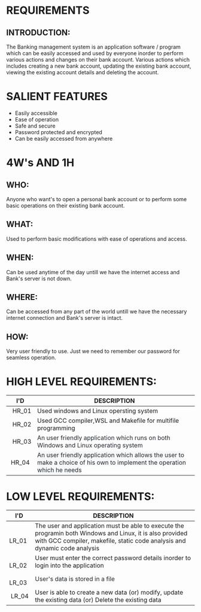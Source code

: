 <h1>REQUIREMENTS</h1>

<h2>INTRODUCTION:</h2>
The Banking management system is an application software / program which can be easily accessed and used by everyone inorder to perform various actions and changes on their bank account. Various actions which includes creating a new bank account, updating the existing bank account, viewing the existing account details and deleting the account.

<h1>SALIENT FEATURES</h1>

* Easily accessible
* Ease of operation
* Safe and secure
* Password protected and encrypted
* Can be easily accessed from anywhere

<h1>4W's AND 1H</h1>
<h2>WHO:</h2>
Anyone who want's to open a personal bank account or to perform some basic operations on their existing bank account.
<h2>WHAT:</h2>
Used to perform basic modifications with ease of operations and access.
<h2>WHEN:</h2>
Can be used anytime of the day untill we have the internet access and Bank's server is not down.
<h2>WHERE:</h2>
Can be accessed from any part of the world untill we have the necessary internet connection and Bank's server is intact.
<h2>HOW:</h2>
Very user friendly to use. Just we need to remember our password for seamless operation.

<h1>HIGH LEVEL REQUIREMENTS:</h1>
<!DOCTYPE html>
<html>
<body>
	<table>
		<thead>
			<tr>
				<th>I'D</th>
				<th>DESCRIPTION</th>
			</tr>
		</thead>
		<tbody>
			<tr>
				<td>&nbsp;&nbsp;HR_01</td>
				<td>Used windows and Linux opersting system&nbsp;</td>
			</tr>
			<tr>
				<td>&nbsp;&nbsp;HR_02</td>
				<td>Used GCC compiler,WSL and Makefile for multifile programming&nbsp;</td>
			</tr>
			<tr>
				<td>&nbsp;&nbsp;HR_03</td>
				<td><span style="color: rgb(36, 41, 47); font-family: -apple-system, BlinkMacSystemFont, &quot;Segoe UI&quot;, Helvetica, Arial, sans-serif, &quot;Apple Color Emoji&quot;, &quot;Segoe UI Emoji&quot;; font-style: normal; font-weight: 400;">An user friendly application which runs on both Windows and Linux operating system</span>&nbsp;</td>
			</tr>
			<tr>
				<td>&nbsp;HR_04</td>
				<td><font color="#24292f" face="-apple-system, BlinkMacSystemFont, Segoe UI, Helvetica, Arial, sans-serif, Apple Color Emoji, Segoe UI Emoji"><span style="background-color: rgb(246, 248, 250);">An user friendly application which allows the user to make a choice of his own to implement the operation which he needs</span></font></td>
			</tr>
		</tbody>
	</table>
</body>
</html>

<h1>LOW LEVEL REQUIREMENTS:</h1>

<!DOCTYPE html>
<html>
<body>
	<table>
		<thead>
			<tr>
				<th>I'D</th>
				<th>DESCRIPTION</th>
			</tr>
		</thead>
		<tbody>
			<tr>
				<td>&nbsp; LR_01</td>
				<td>The user and application must be able to execute the programin both Windows and Linux, it is also provided with GCC compiler, makefile, static code analysis and dynamic code analysis</td>
			</tr>
			<tr>
				<td>&nbsp; LR_02</td>
				<td>User must enter the correct password details inorder to login into the application</td>
			</tr>
			<tr>
				<td>&nbsp; LR_03</td>
				<td><font color="#24292f" face="-apple-system, BlinkMacSystemFont, Segoe UI, Helvetica, Arial, sans-serif, Apple Color Emoji, Segoe UI Emoji">User's data is stored in a file</font></td>
			</tr>
			<tr>
				<td>&nbsp;LR_04</td>
				<td>User is able to create a new data (or) modify, update the existing data (or) Delete the existing data</td>
			</tr>
		</tbody>
	</table>
</body>
</html>
